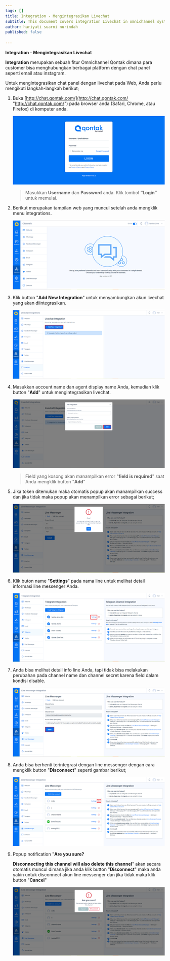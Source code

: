 ```yaml
---
tags: []
title: Integration - Mengintegrasikan Livechat
subtitle: This document covers integration Livechat in omnichannel system
author: hariyati suarni nurindah
published: false

---
```

**Integration - Mengintegrasikan Livechat**

**Integration** merupakan sebuah fitur Omnichannel Qontak dimana para customer bisa menghubungkan berbagai platform dengan chat panel seperti email atau instagram.

Untuk mengintegrasikan chat panel dengan livechat pada Web, Anda perlu mengikuti langkah-langkah berikut;

1. Buka [http://chat.qontak.com/](http://chat.qontak.com/ "http://chat.qontak.com/") pada browser anda (Safari, Chrome, atau Firefox) di komputer anda.

   ![](/uploads/login-qontak-c.png)

   > Masukkan **Username** dan **Password** anda. Klik tombol **“Login”** untuk memulai.
2. Berikut merupakan tampilan web yang muncul setelah anda mengklik menu integrations.

   ![](/uploads/integrasi.PNG)
3. Klik button "**Add New Integration**" untuk menyambungkan akun livechat yang akan diintegrasikan.

   ![](/uploads/livechat.PNG)
4. Masukkan account name dan agent display name Anda, kemudian klik button "**Add**" untuk mengintegrasikan livechat.

   ![](/uploads/livechat1.PNG)

   > Field yang kosong akan manampilkan error "**field is required**" saat Anda mengklik button "**Add**"
5. Jika token ditemukan maka otomatis popup akan manampilkan success dan jika tidak maka popup akan menampilkan error sebagai berikut;

   ![](/uploads/line2.PNG)
6. Klik buton name "**Settings**" pada nama line untuk melihat detail informasi line messenger Anda.

   ![](/uploads/telegram4.PNG)
7. Anda bisa melihat detail info line Anda, tapi tidak bisa melakukan perubahan pada channel name dan channel secret karena field dalam kondisi disable.

   ![](/uploads/line4.PNG)
8. Anda bisa berhenti terintegrasi dengan line messenger  dengan cara mengklik button "**Disconnect**" seperti gambar berikut;

   ![](/uploads/line5.PNG)
9. Popup notification "**Are you sure?**

   **Disconnecting this channel will also delete this channel**" akan secara otomatis muncul dimana jika anda klik button "**Disconnect**" maka anda yakin untuk disconnect akun line messenger dan jika tidak maka klik button "**Cancel**"

   ![](/uploads/line6.PNG)